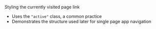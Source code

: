 Styling the currently visited page link

 * Uses the `"active"` class, a common practice
 * Demonstrates the structure used later for single page app navigation
